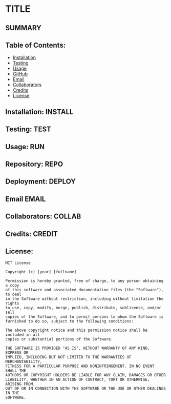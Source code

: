 # TITLE 
  

  ## SUMMARY 
  

  
  ## Table of Contents:
  * [Installation](#Installation) 
  * [Testing](#Testing)
  * [Usage](#Usage)
  * [GitHub](#Repository)
  * [Email](#Email)
  * [Collaborators](#Collaborators)
  * [Credits](#Credits)
  * [License](#License)
  
  ## Installation: INSTALL 
  

  
  ## Testing: TEST 
  

  
  ## Usage: RUN
  

  
  ## Repository: REPO 
  

  
  ## Deployment: DEPLOY 
  

  
  ## Email EMAIL
  

  
  ## Collaborators: COLLAB
  

  
  ## Credits: CREDIT 
  

  ## License:
    
    MIT License

    Copyright (c) [year] [fullname]
    
    Permission is hereby granted, free of charge, to any person obtaining a copy
    of this software and associated documentation files (the "Software"), to deal
    in the Software without restriction, including without limitation the rights
    to use, copy, modify, merge, publish, distribute, sublicense, and/or sell
    copies of the Software, and to permit persons to whom the Software is
    furnished to do so, subject to the following conditions:
    
    The above copyright notice and this permission notice shall be included in all
    copies or substantial portions of the Software.
    
    THE SOFTWARE IS PROVIDED "AS IS", WITHOUT WARRANTY OF ANY KIND, EXPRESS OR
    IMPLIED, INCLUDING BUT NOT LIMITED TO THE WARRANTIES OF MERCHANTABILITY,
    FITNESS FOR A PARTICULAR PURPOSE AND NONINFRINGEMENT. IN NO EVENT SHALL THE
    AUTHORS OR COPYRIGHT HOLDERS BE LIABLE FOR ANY CLAIM, DAMAGES OR OTHER
    LIABILITY, WHETHER IN AN ACTION OF CONTRACT, TORT OR OTHERWISE, ARISING FROM,
    OUT OF OR IN CONNECTION WITH THE SOFTWARE OR THE USE OR OTHER DEALINGS IN THE
    SOFTWARE.